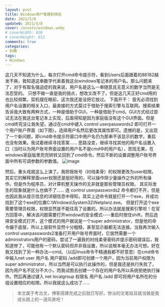 ```yaml
---
layout: post
title: Windows用户管理初体验
date: 2021/5/8
updated: 2021/5/8
cover: /assets/windows.webp
# coverWidth: 920
# coverHeight: 613
comments: true
categories: 
- 折腾
tags:
- Windows
---
```


这几天不知道为什么，每次打开cmd命令提示符，看到Users后面跟着的86182越发不爽，我知道这串数字代表着我这台windows笔记本的用户名。那么问题来了，对于有取名强迫症的我来说，用户名是这么一串随意且无意义的数字当然是无法忍受的。
只想不做一直是我的弱点，想改又改不了。但是这几天正好cmd用的也比较频繁，契机摆在眼前，这次我还是没把它放过。
下面开干：
首先必须找到用户名设置的相关入口，最直接的方式莫过于借助于搜索引擎与互联网。搜索结果告诉我大致有两种方式，一种是借助于GUI，一种是借助于cmd。GUI方式经过尝试无法在我这台笔记本上实现，后面得知是因为家庭版没有这个GUI界面。但是cmd终究没让我失望。通过在cmd中键入  control userpasswords2   即可打开一个用户账户界面（如下图）。选择用户名然后更改其属性即可。遗憾的是，又出现了一个新问题，即cmd命令提示符窗口中用户名仍为那串不该显示的数字。重启也没有效果。我试着继续寻找答案……
思路没变，继续寻找其他的用户名设置入口（当时以为用户账号界面设置的用户名不是cmd中的用户名），苦找无果，在windows家庭版里兜兜转转又回到了cmd命令。然后不断的设置调整用户账号界面中所有可调参数的参数值。
![image](https://user-images.githubusercontent.com/74645100/143529147-1b8f224b-e299-4184-a5ba-d3450db92e7a.png)
 
然后，重头戏就这么上演了。我把我账号（衬线柔骨）的权限更改为user权限。其实它的解释里面user权限还是挺好用的，可以操作除少量操作之外的所有操作。但是作为程序员，对计算机整天操作的无非就是那些管理员权限。
其实际发生的现象就是什么也做不了……
连 control userpasswords2 命令都打不开，但是也因此我从提示信息的详细信息中得知，其实上述命令就是打开一个exe，并成功找到了这个exe的位置C:\Windows\System32\Netplwiz.exe。
但是打开这个exe需要管理员权限，权限显然是不能往高了设置的。所以办法就是搜索引擎呗！在官方回答中，解决该问题需要打开window的安全模式----重启时按住shift，然后选择安全模式打开，这个模式的用户据说是一个super administrator，但是他的命令偏于底层，所以上层软件显然十分粗糙，甚至显示器都无法连接。当我再次输入  control userpasswords2准备打开用户账号界面时，它居然需要一个administrators用户的密码，尝试了一遍我的衬线柔骨密码并提示密码错误后，我知道惨了，可能他有一个默认密码但并非我设置，所以说根本毫无办法可想。好在我又找到了另一种办法—cmd。（以后linus命令不精通我都不好意思）在cmd命令中输入net user 用户名 用户密码 /add即可创建一个用户，因为当前用户权限为super administrator，所以当然是可以执行此操作的，但是我还是执行失败了，因为用户名不区分不大小，而我试图去创建一个存在的用户名所以系统拒绝执行操作。然后再通过键入 net localgroup 权限名 用户名 /add 即可将用户名所在的分组设置相应的权限。所以我就这么成功了……

> 本文属于考古文，博客搭建完成之前就已写好。惨淡的文笔姑且就当做是我成长路上的一道风景吧！